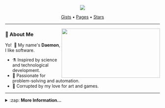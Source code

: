 <!--
+ Github Profile Readme *

A Flashy introduction for your github profile,
add details and links the explain what kind of work you do!
-->

<!-- Banner -->

<div align="center">
<a href="#"><img src="assets/start.gif"/></a>

<a href="https://gist.github.com/daephx" target="_blank" rel="noopener noreferrer">Gists</a>
•&nbsp;<a href="https://daephx.github.io" target="_blank" rel="noopener noreferrer">Pages</a>
•&nbsp;<a href="https://github.com/daephx/stars" target="_blank" rel="noopener noreferrer">Stars</a>

</div>

<hr>

<!-- Introduction -->

<img align=right height="160px" width="320px" src="assets/delete.gif"/>

### :space_invader: About Me

Yo! &nbsp;:wave: My name's **Daemon**, I like software.

- :alembic: Inspired by science and technological development.
- :heartbeat: Passionate for problem-solving and automation.
- :anger: Corrupted by my love for art and games.

<hr>

<!-- Metadata -->

<details>

<summary>
:zap:&nbsp;<strong>More Information...</strong>
</summary>

<div align=center>
<br>

<!-- Technology -->

<!-- Trophies -->

<a href="#"><img height="102px" src="https://github-profile-trophy.vercel.app/?username=daephx&row=1&column=8&&margin-w=6&theme=algolia&no-bg=true&no-frame=true"/></a>

<!-- Activity -->

<a href="#"><img height="162px" src="https://github-readme-streak-stats.herokuapp.com/?user=daephx&theme=tokyonight&hide_border=true&background=00000000&ring=5CC7E2&dates=5CC7E2"/></a>
<a href="#"><img height="138x" src="https://activity-graph.herokuapp.com/graph?username=daephx&theme=react-dark&bg_color=00000000&hide_border=true&area=false&custom_title=%20"/></a>

<!-- Statistics -->

<a href="#"><img height="236px" src="https://raw.githubusercontent.com/daephx/github-stats-transparent/output/generated/overview.svg"/></a>
<a href="#"><img height="236px" src="https://raw.githubusercontent.com/daephx/github-stats-transparent/output/generated/languages.svg"/></a>

</div>

</details>
